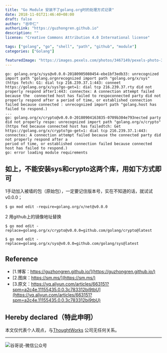```yaml
---
title: "Go Module 安装不了golang.org时的处理方式记录"
date: 2018-11-01T21:46:40+08:00
draft: false
author: "谷中仁"
authorLink: "https://guzhongren.github.io"
description: ""
license: "Creative Commons Attribution 4.0 International license"

tags: ["golang", "go", "shell", "path", "github", "module"]
categories: ["Golang"]

featuredImage: "https://images.pexels.com/photos/3467149/pexels-photo-3467149.jpeg?auto=compress&cs=tinysrgb&dpr=3&h=750&w=1260"
---
```



```shell
go: golang.org/x/sys@v0.0.0-20180905080454-ebe1bf3edb33: unrecognized import path "golang.orgnrecognized import path "golang.org/x/sys" (https fetch: G1: dial tcp 216.239.37.1:443: conneet https://golang.org/x/sys?go-get=1: dial tcp 216.239.37.rty did not properly respond after1:443: connectex: A connection attempt failed because the  connected host has failed to respoconnected party did not properly respond after a period of time, or established connection failed because connected : unrecognized import path "golang.host has failed to respond.)
...
go: golang.org/x/crypto@v0.0.0-20180904163835-0709b304e793nected party did not properly respo: unrecognized import path "golang.org/x/crypto" (https fed because connected host has failedtch: Get https://golang.org/x/crypto?go-get=1: dial tcp 216.239.37.1:443: connectex: A connection attempt failed because the connected party did not properly respond after a
period of time, or established connection failed because connected host has failed to respond.)
go: error loading module requirements
```


## 如上，不能安装sys和crypto这两个库，用如下方式即可
1手动加入被墙的包（原始包），一定要记住版本号，实在不知道的话，就试试v0.0.0；

```shell
$ go mod edit -require=golang.org/x/net@v0.0.0

```

2 用github上的镜像地址替换

```shell
$ go mod edit -replace=golang.org/x/crypto@v0.0.0=github.com/golang/crypto@latest

$ go mod edit -replace=golang.org/x/sys@v0.0.0=github.com/golang/sys@latest
```




## Reference

* [1.博客：https://guzhongren.github.io/](https://guzhongren.github.io/)
* [2.图床：https://sm.ms/](https://sm.ms/)
* [3.原文：https://yq.aliyun.com/articles/663151?spm=a2c4e.11155435.0.0.3c783312bi9tbU](https://yq.aliyun.com/articles/663151?spm=a2c4e.11155435.0.0.3c783312bi9tbU)

## Hereby declared（特此申明）

本文仅代表个人观点，与[ThoughtWorks](https://www.thoughtworks.com/) 公司无任何关系。

----
![谷哥说-微信公众号](/images/wechat/扫码_搜索联合传播样式-标准色版.png)
